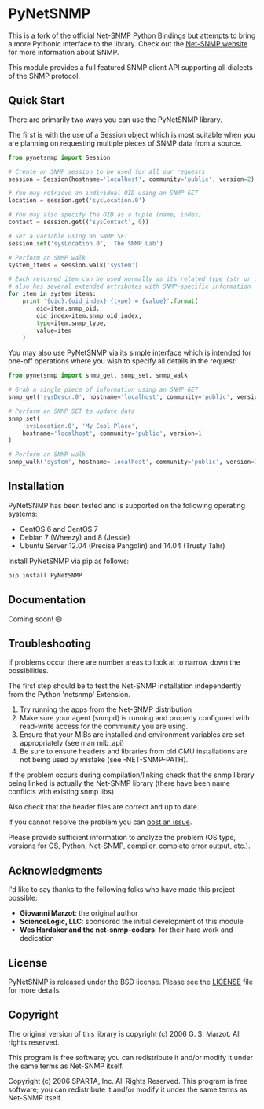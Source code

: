# PyNetSNMP #

This is a fork of the official [Net-SNMP Python Bindings](http://net-snmp.sourceforge.net/wiki/index.php/Python_Bindings)
but attempts to bring a more Pythonic interface to the library.   Check out
the [Net-SNMP website](http://www.net-snmp.org/) for more information about 
SNMP.

This module provides a full featured SNMP client API supporting all dialects
of the SNMP protocol.

## Quick Start ##

There are primarily two ways you can use the PyNetSNMP library.

The first is with the use of a Session object which is most suitable when you 
are planning on requesting multiple pieces of SNMP data from a source.

```python
from pynetsnmp import Session

# Create an SNMP session to be used for all our requests
session = Session(hostname='localhost', community='public', version=2)

# You may retrieve an individual OID using an SNMP GET
location = session.get('sysLocation.0')

# You may also specify the OID as a tuple (name, index)
contact = session.get(('sysContact', 0))

# Set a variable using an SNMP SET
session.set('sysLocation.0', 'The SNMP Lab')

# Perform an SNMP walk
system_items = session.walk('system')

# Each returned item can be used normally as its related type (str or int) but 
# also has several extended attributes with SNMP-specific information
for item in system_items:
    print '{oid}.{oid_index} {type} = {value}'.format(
        oid=item.snmp_oid,
        oid_index=item.snmp_oid_index,
        type=item.snmp_type,
        value=item
    )
```

You may also use PyNetSNMP via its simple interface which is intended for
one-off operations where you wish to specify all details in the request:

```python
from pynetsnmp import snmp_get, snmp_set, snmp_walk

# Grab a single piece of information using an SNMP GET
snmp_get('sysDescr.0', hostname='localhost', community='public', version=1)

# Perform an SNMP SET to update data
snmp_set(
    'sysLocation.0', 'My Cool Place',
    hostname='localhost', community='public', version=1
)

# Perform an SNMP walk
snmp_walk('system', hostname='localhost', community='public', version=1)
```

## Installation ##

PyNetSNMP has been tested and is supported on the following operating systems:

* CentOS 6 and CentOS 7
* Debian 7 (Wheezy) and 8 (Jessie)
* Ubuntu Server 12.04 (Precise Pangolin) and 14.04 (Trusty Tahr)

Install PyNetSNMP via pip as follows:

```bash
pip install PyNetSNMP
```

## Documentation ##

Coming soon! :smile:

## Troubleshooting ##

If problems occur there are number areas to look at to narrow down the 
possibilities.

The first step should be to test the Net-SNMP installation independently from 
the Python 'netsnmp' Extension.

1. Try running the apps from the Net-SNMP distribution
2. Make sure your agent (snmpd) is running and properly configured with
   read-write access for the community you are using.
3. Ensure that your MIBs are installed and environment variables are set
   appropriately (see man mib_api)
4. Be sure to ensure headers and libraries from old CMU installations are
   not being used by mistake (see -NET-SNMP-PATH).

If the problem occurs during compilation/linking check that the snmp library 
being linked is actually the Net-SNMP library (there have been name conflicts 
with existing snmp libs).

Also check that the header files are correct and up to date.

If you cannot resolve the problem you can
[post an issue](https://github.com/fgimian/PyNetSNMP/issues).

Please provide sufficient information to analyze the problem (OS type, 
versions for OS, Python, Net-SNMP, compiler, complete error output, etc.).

## Acknowledgments ##

I'd like to say thanks to the following folks who have made this project
possible:

* **Giovanni Marzot**: the original author
* **ScienceLogic, LLC**: sponsored the initial development of this module
* **Wes Hardaker and the net-snmp-coders**: for their hard work and dedication

## License ##

PyNetSNMP is released under the BSD license. Please see the
[LICENSE](https://github.com/fgimian/PyNetSNMP/blob/master/LICENSE) file
for more details.

## Copyright ##

The original version of this library is copyright (c) 2006 G. S. Marzot.
All rights reserved.

This program is free software; you can redistribute it and/or modify it under 
the same terms as Net-SNMP itself.

Copyright (c) 2006 SPARTA, Inc.  All Rights Reserved.  This program is free 
software; you can redistribute it and/or modify it under the same terms as
Net-SNMP itself.
